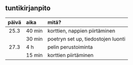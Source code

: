 ## tuntikirjanpito

| päivä | aika | mitä? |
| :----:|:-----| :-----|
| 25.3 | 40 min | korttien, nappien piirtäminen |
|  | 30 min | poetryn set up, tiedostojen luonti |
| 27.3 | 4 h | pelin perustoiminta |
|  | 15 min | korttien piirtäminen |

